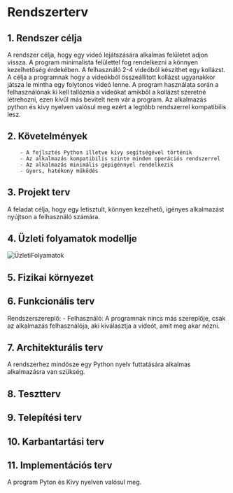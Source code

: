 # ﻿Rendszerterv

## 1. Rendszer célja

A rendszer célja, hogy egy videó lejátszására alkalmas felületet adjon vissza. A program minimalista felülettel fog rendelkezni a könnyen kezelhetőség érdekében. A felhasználó 2-4 videóból készíthet egy kollázst. A célja a programnak hogy a videókból összeállított kollázst ugyanakkor játsza le mintha egy folytonos videó lenne. A program használata során a felhasználónak ki kell tallóznia a videókat amikből a kollázst szeretné létrehozni, ezen kívűl más bevitelt nem vár a program. Az alkalmazás python és kivy nyelven valósul meg ezért a legtöbb rendszerrel kompatibilis lesz.

## 2. Követelmények

        - A fejlsztés Python illetve kivy segítségével történik
        - Az alkalmazás kompatibilis szinte minden operációs rendszerrel
        - Az alkalmazás minimális gépigénnyel rendelkezik
        - Gyors, hatékony működés

## 3. Projekt terv

A feladat célja, hogy egy letisztult, könnyen kezelhető, igényes alkalmazást nyújtson a felhasználó számára.

## 4. Üzleti folyamatok modellje

![ÜzletiFolyamatok](https://user-images.githubusercontent.com/82958011/141307230-9507f4b8-3976-4adc-9f6e-af649e7c0579.png)


## 5. Fizikai környezet

## 6. Funkcionális terv

Rendszerszereplő: - Felhasználó: A programnak nincs más szereplője, csak az alkalmazás felhasználója, aki kiválasztja a videót, amit meg akar nézni.

## 7. Architekturális terv

A rendszerhez mindösze egy Python nyelv futtatására alkalmas alkalmazásra van szükség.

## 8. Tesztterv

## 9. Telepítési terv

## 10. Karbantartási terv

## 11. Implementációs terv

A program Pyton és Kivy nyelven valósul meg.
